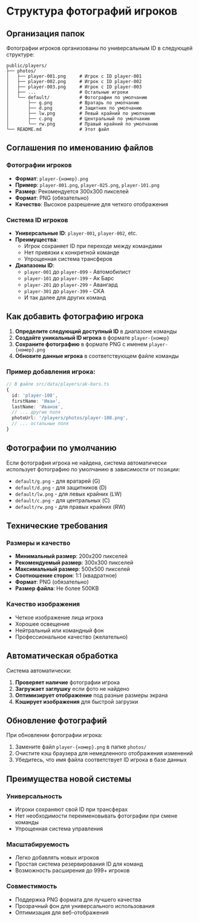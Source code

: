 # Структура фотографий игроков

## Организация папок

Фотографии игроков организованы по универсальным ID в следующей структуре:

```
public/players/
├── photos/
│   ├── player-001.png     # Игрок с ID player-001
│   ├── player-002.png     # Игрок с ID player-002
│   ├── player-003.png     # Игрок с ID player-003
│   ├── ...                # Остальные игроки
│   └── default/           # Фотографии по умолчанию
│       ├── g.png          # Вратарь по умолчанию
│       ├── d.png          # Защитник по умолчанию
│       ├── lw.png         # Левый крайний по умолчанию
│       ├── c.png          # Центральный по умолчанию
│       └── rw.png         # Правый крайний по умолчанию
└── README.md              # Этот файл
```

## Соглашения по именованию файлов

### Фотографии игроков
- **Формат**: `player-{номер}.png`
- **Пример**: `player-001.png`, `player-025.png`, `player-101.png`
- **Размер**: Рекомендуется 300x300 пикселей
- **Формат**: PNG (обязательно)
- **Качество**: Высокое разрешение для четкого отображения

### Система ID игроков
- **Универсальные ID**: `player-001`, `player-002`, etc.
- **Преимущества**:
  - Игрок сохраняет ID при переходе между командами
  - Нет привязки к конкретной команде
  - Упрощенная система трансферов
- **Диапазоны ID**:
  - `player-001` до `player-099` - Автомобилист
  - `player-101` до `player-199` - Ак Барс
  - `player-201` до `player-299` - Авангард
  - `player-301` до `player-399` - СКА
  - И так далее для других команд

## Как добавить фотографию игрока

1. **Определите следующий доступный ID** в диапазоне команды
2. **Создайте уникальный ID игрока** в формате `player-{номер}`
3. **Сохраните фотографию** в формате PNG с именем `player-{номер}.png`
4. **Обновите данные игрока** в соответствующем файле команды

### Пример добавления игрока:
```typescript
// В файле src/data/players/ak-bars.ts
{
  id: 'player-108',
  firstName: 'Иван',
  lastName: 'Иванов',
  // ... другие поля
  photoUrl: '/players/photos/player-108.png',
  // ... остальные поля
}
```

## Фотографии по умолчанию

Если фотография игрока не найдена, система автоматически использует фотографию по умолчанию в зависимости от позиции:

- `default/g.png` - для вратарей (G)
- `default/d.png` - для защитников (D)
- `default/lw.png` - для левых крайних (LW)
- `default/c.png` - для центральных (C)
- `default/rw.png` - для правых крайних (RW)

## Технические требования

### Размеры и качество
- **Минимальный размер**: 200x200 пикселей
- **Рекомендуемый размер**: 300x300 пикселей
- **Максимальный размер**: 500x500 пикселей
- **Соотношение сторон**: 1:1 (квадратное)
- **Формат**: PNG (обязательно)
- **Размер файла**: Не более 500KB

### Качество изображения
- Четкое изображение лица игрока
- Хорошее освещение
- Нейтральный или командный фон
- Профессиональное качество (желательно)

## Автоматическая обработка

Система автоматически:
1. **Проверяет наличие** фотографии игрока
2. **Загружает заглушку** если фото не найдено
3. **Оптимизирует отображение** под разные размеры экрана
4. **Кэширует изображения** для быстрой загрузки

## Обновление фотографий

При обновлении фотографии игрока:
1. Замените файл `player-{номер}.png` в папке `photos/`
2. Очистите кэш браузера для немедленного отображения изменений
3. Убедитесь, что имя файла соответствует ID игрока в базе данных

## Преимущества новой системы

### Универсальность
- Игроки сохраняют свой ID при трансферах
- Нет необходимости переименовывать фотографии при смене команды
- Упрощенная система управления

### Масштабируемость
- Легко добавлять новых игроков
- Простая система резервирования ID для команд
- Возможность расширения до 999+ игроков

### Совместимость
- Поддержка PNG формата для лучшего качества
- Прозрачный фон для универсального использования
- Оптимизация для веб-отображения
